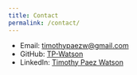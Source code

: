 ```yaml
---
title: Contact
permalink: /contact/
---
```


- Email: timothypaezw@gmail.com  
- GitHub: [TP-Watson](https://github.com/TP-Watson)  
- LinkedIn: [Timothy Paez Watson](https://www.linkedin.com/in/timothy-p%C3%A1ez-watson-269968159/)
